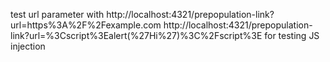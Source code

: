 test url parameter with http://localhost:4321/prepopulation-link?url=https%3A%2F%2Fexample.com
http://localhost:4321/prepopulation-link?url=%3Cscript%3Ealert(%27Hi%27)%3C%2Fscript%3E for testing JS injection